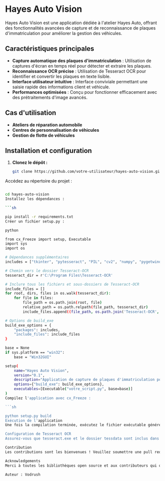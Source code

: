 # Hayes Auto Vision

Hayes Auto Vision est une application dédiée à l'atelier Hayes Auto, offrant des fonctionnalités avancées de capture et de reconnaissance de plaques d'immatriculation pour améliorer la gestion des véhicules.

## Caractéristiques principales

- **Capture automatique des plaques d'immatriculation** : Utilisation de captures d'écran en temps réel pour détecter et extraire les plaques.
- **Reconnaissance OCR précise** : Utilisation de Tesseract OCR pour identifier et convertir les plaques en texte lisible.
- **Interface utilisateur intuitive** : Interface conviviale permettant une saisie rapide des informations client et véhicule.
- **Performances optimisées** : Conçu pour fonctionner efficacement avec des prétraitements d'image avancés.

## Cas d'utilisation

- **Ateliers de réparation automobile**
- **Centres de personnalisation de véhicules**
- **Gestion de flotte de véhicules**

## Installation et configuration

1. **Clonez le dépôt :**
   ```sh
   git clone https://github.com/votre-utilisateur/hayes-auto-vision.git
Accédez au répertoire du projet :

```sh

cd hayes-auto-vision
Installez les dépendances :

```sh

pip install -r requirements.txt
Créer un fichier setup.py :

python

from cx_Freeze import setup, Executable
import sys
import os

# Dépendances supplémentaires
includes = ["tkinter", "pytesseract", "PIL", "cv2", "numpy", "pygetwindow", "re", "os", "sys"]

# Chemin vers le dossier Tesseract-OCR
tesseract_dir = r'C:\Program Files\Tesseract-OCR'

# Inclure tous les fichiers et sous-dossiers de Tesseract-OCR
include_files = []
for root, dirs, files in os.walk(tesseract_dir):
    for file in files:
        file_path = os.path.join(root, file)
        relative_path = os.path.relpath(file_path, tesseract_dir)
        include_files.append((file_path, os.path.join('Tesseract-OCR', relative_path)))

# Options de build_exe
build_exe_options = {
    "packages": includes,
    "include_files": include_files
}

base = None
if sys.platform == "win32":
    base = "Win32GUI"

setup(
    name="Hayes Auto Vision",
    version="0.1",
    description="Application de capture de plaques d'immatriculation pour Hayes Auto",
    options={"build_exe": build_exe_options},
    executables=[Executable("votre_script.py", base=base)]
)
Compilez l'application avec cx_Freeze :

```sh

python setup.py build
Exécution de l'application
Une fois la compilation terminée, exécutez le fichier exécutable généré pour lancer l'application.

Configuration de Tesseract OCR
Assurez-vous que tesseract.exe et le dossier tessdata sont inclus dans le répertoire de build. L'application est configurée pour utiliser les chemins relatifs et inclut automatiquement Tesseract OCR.

Contribution
Les contributions sont les bienvenues ! Veuillez soumettre une pull request ou ouvrir une issue pour discuter des modifications que vous souhaitez apporter.

Acknowledgements
Merci à toutes les bibliothèques open source et aux contributeurs qui ont rendu ce projet possible.

Auteur : Vodrush